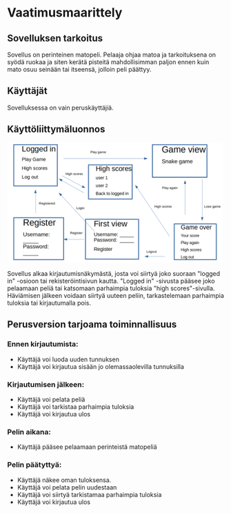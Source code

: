 # Vaatimusmaarittely

## Sovelluksen tarkoitus

Sovellus on perinteinen matopeli. Pelaaja ohjaa matoa ja tarkoituksena on syödä ruokaa ja siten kerätä pisteitä mahdollisimman paljon ennen kuin mato osuu seinään tai itseensä, jolloin peli päättyy.

## Käyttäjät

Sovelluksessa on vain peruskäyttäjiä. 

## Käyttöliittymäluonnos


<img src="https://github.com/limi96/ot-harjoitustyo/blob/master/dokumentaatio/kuvat/kayttoliittymaluonnos.png" width="500">

 

Sovellus alkaa kirjautumisnäkymästä, josta voi siirtyä joko suoraan "logged in" -osioon tai rekisteröintisivun kautta. "Logged in" -sivusta pääsee joko pelaamaan peliä tai katsomaan parhaimpia tuloksia "high scores"-sivulla. Häviämisen jälkeen voidaan siirtyä uuteen peliin, tarkastelemaan parhaimpia tuloksia tai kirjautumalla pois. 


## Perusversion tarjoama toiminnallisuus

### Ennen kirjautumista:

- Käyttäjä voi luoda uuden tunnuksen
- Käyttäjä voi kirjautua sisään jo olemassaolevilla tunnuksilla

### Kirjautumisen jälkeen:

- Käyttäjä voi pelata peliä
- Käyttäjä voi tarkistaa parhaimpia tuloksia
- Käyttäjä voi kirjautua ulos

### Pelin aikana: 

- Käyttäjä pääsee pelaamaan perinteistä matopeliä

### Pelin päätyttyä: 

- Käyttäjä näkee oman tuloksensa. 
- Käyttäjä voi pelata pelin uudestaan
- Käyttäjä voi siirtyä tarkistamaa parhaimpia tuloksia
- Käyttäjä voi kirjautua ulos

